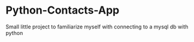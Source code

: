# Python-Contacts-App
Small little project to familiarize myself with connecting to a mysql db with python
